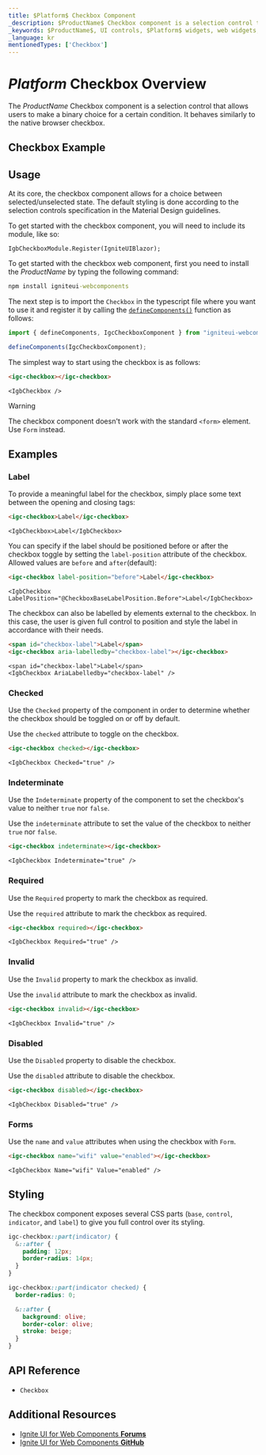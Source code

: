```yaml
---
title: $Platform$ Checkbox Component
_description: $ProductName$ Checkbox component is a selection control that allows users to make a binary choice for a certain condition.
_keywords: $ProductName$, UI controls, $Platform$ widgets, web widgets, UI widgets, $Platform$, Native $Platform$ Components Suite, Native $Platform$ Controls, Native $Platform$ Components Library, $Platform$ Checkbox components, $Platform$ Checkbox controls
_language: kr
mentionedTypes: ['Checkbox']
---
```


# $Platform$ Checkbox Overview

The $ProductName$ Checkbox component is a selection control that allows users to make a binary choice for a certain condition. It behaves similarly to the native browser checkbox.

<div class="divider"></div>

## Checkbox Example

<code-view style="height: 100px"
           data-demos-base-url="{environment:demosBaseUrl}"
           iframe-src="{environment:demosBaseUrl}/inputs/checkbox-sample-1" alt="$Platform$ Checkbox Example"
           github-src="inputs/checkbox/sample-1">
</code-view>

<div class="divider--half"></div>

## Usage

At its core, the checkbox component allows for a choice between selected/unselected state. The default styling is done according to the selection controls specification in the Material Design guidelines.

<!-- Blazor -->

To get started with the checkbox component, you will need to include its module, like so:

```razor
IgbCheckboxModule.Register(IgniteUIBlazor);
```

<!-- end:Blazor>

<!-- WebComponents -->

To get started with the checkbox web component, first you need to install the $ProductName$ by typing the following command:

```cmd
npm install igniteui-webcomponents
```

The next step is to import the `Checkbox` in the typescript file where you want to use it and register it by calling the [`defineComponents()`]({environment:wcApiUrl}/index.html#defineComponents) function as follows:

```ts
import { defineComponents, IgcCheckboxComponent } from "igniteui-webcomponents";

defineComponents(IgcCheckboxComponent);
```

<!-- end: WebComponents -->

The simplest way to start using the checkbox is as follows:

```html
<igc-checkbox></igc-checkbox>
```

```razor
<IgbCheckbox />
```

>[!WARNING]
> The checkbox component doesn't work with the standard `<form>` element. Use `Form` instead.


## Examples

### Label

To provide a meaningful label for the checkbox, simply place some text between the opening and closing tags:

```html
<igc-checkbox>Label</igc-checkbox>
```

```razor
<IgbCheckbox>Label</IgbCheckbox>
```

You can specify if the label should be positioned before or after the checkbox toggle by setting the `label-position` attribute of the checkbox. Allowed values are `before` and `after`(default):


```html
<igc-checkbox label-position="before">Label</igc-checkbox>
```

```razor
<IgbCheckbox LabelPosition="@CheckboxBaseLabelPosition.Before">Label</IgbCheckbox>
```

The checkbox can also be labelled by elements external to the checkbox. In this case, the user is given full control to position and style the label in accordance with their needs.

```html
<span id="checkbox-label">Label</span>
<igc-checkbox aria-labelledby="checkbox-label"></igc-checkbox>
```

```razor
<span id="checkbox-label">Label</span>
<IgbCheckbox AriaLabelledby="checkbox-label" />
```

<code-view style="height: 100px"
           data-demos-base-url="{environment:dvDemosBaseUrl}"
           iframe-src="{environment:dvDemosBaseUrl}/inputs/checkbox-label"
           alt="$Platform$ Checkbox Example"
           github-src="inputs/checkbox/label">
</code-view>

### Checked

<!-- Blazor -->

Use the `Checked` property of the component in order to determine whether the checkbox should be toggled on or off by default.

<!-- end: Blazor -->

<!-- WebComponents -->

Use the `checked` attribute to toggle on the checkbox.

<!-- end: WebComponents -->

```html
<igc-checkbox checked></igc-checkbox>
```

```razor
<IgbCheckbox Checked="true" />
```

<code-view style="height: 100px"
           data-demos-base-url="{environment:dvDemosBaseUrl}"
           iframe-src="{environment:dvDemosBaseUrl}/inputs/checkbox-checked"
           alt="$Platform$ Checkbox Example"
           github-src="inputs/checkbox/checked">
</code-view>

### Indeterminate

<!-- Blazor -->

Use the `Indeterminate` property of the component to set the checkbox's value to neither `true` nor `false`.

<!-- end: Blazor -->

<!-- WebComponents -->

Use the `indeterminate` attribute to set the value of the checkbox to neither `true` nor `false`.

<!-- end: WebComponents -->

```html
<igc-checkbox indeterminate></igc-checkbox>
```

```razor
<IgbCheckbox Indeterminate="true" />
```

<code-view style="height: 100px"
           data-demos-base-url="{environment:dvDemosBaseUrl}"
           iframe-src="{environment:dvDemosBaseUrl}/inputs/checkbox-indeterminate"
           alt="$Platform$ Checkbox Example"
           github-src="inputs/checkbox/indeterminate">
</code-view>

### Required

<!-- Blazor -->

Use the `Required` property to mark the checkbox as required.

<!-- end: Blazor -->

<!-- WebComponents -->

Use the `required` attribute to mark the checkbox as required.

<!-- end: WebComponents -->

```html
<igc-checkbox required></igc-checkbox>
```

```razor
<IgbCheckbox Required="true" />
```

### Invalid

<!-- Blazor -->

Use the `Invalid` property to mark the checkbox as invalid.

<!-- end: Blazor -->

<!-- WebComponents -->

Use the `invalid` attribute to mark the checkbox as invalid.

<!-- end: WebComponents -->

```html
<igc-checkbox invalid></igc-checkbox>
```

```razor
<IgbCheckbox Invalid="true" />
```

### Disabled

<!-- Blazor -->

Use the `Disabled` property to disable the checkbox.

<!-- end: Blazor -->

<!-- WebComponents -->

Use the `disabled` attribute to disable the checkbox.

<!-- end: WebComponents -->

```html
<igc-checkbox disabled></igc-checkbox>
```

```razor
<IgbCheckbox Disabled="true" />
```

<code-view style="height: 100px"
           data-demos-base-url="{environment:dvDemosBaseUrl}"
           iframe-src="{environment:dvDemosBaseUrl}/inputs/checkbox-disabled"
           alt="$Platform$ Checkbox Example"
           github-src="inputs/checkbox/disabled">
</code-view>

### Forms

Use the `name` and `value` attributes when using the checkbox with `Form`.

```html
<igc-checkbox name="wifi" value="enabled"></igc-checkbox>
```

```razor
<IgbCheckbox Name="wifi" Value="enabled" />
```

## Styling

The checkbox component exposes several CSS parts (`base`, `control`, `indicator`, and `label`) to give you full control over its styling.

```css
igc-checkbox::part(indicator) {
  &::after {
    padding: 12px;
    border-radius: 14px;
  }
}

igc-checkbox::part(indicator checked) {
  border-radius: 0;

  &::after {
    background: olive;
    border-color: olive;
    stroke: beige;
  }
}
```

## API Reference

* `Checkbox`

## Additional Resources

<div class="divider--half"></div>

* [Ignite UI for Web Components **Forums**](https://www.infragistics.com/community/forums/f/ignite-ui-for-web-components)
* [Ignite UI for Web Components **GitHub**](https://github.com/IgniteUI/igniteui-webcomponents)
